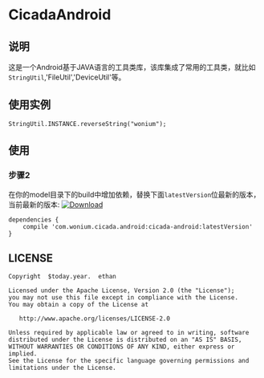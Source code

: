 # CicadaAndroid

## 说明

这是一个Android基于JAVA语言的工具类库，该库集成了常用的工具类，就比如`StringUtil`,'FileUtil','DeviceUtil'等。
## 使用实例
   ```
   StringUtil.INSTANCE.reverseString("wonium");
   ```
## 使用


### 步骤2

在你的model目录下的build中增加依赖，替换下面`latestVersion`位最新的版本，当前最新的版本: [ ![Download](https://api.bintray.com/packages/rumblefish/maven/cicada-android/images/download.svg) ](https://bintray.com/rumblefish/maven/cicada-android/_latestVersion)

```
dependencies {
	compile 'com.wonium.cicada.android:cicada-android:latestVersion'
}
```

## LICENSE

```text
Copyright  $today.year.  ethan

Licensed under the Apache License, Version 2.0 (the "License");
you may not use this file except in compliance with the License.
You may obtain a copy of the License at

   http://www.apache.org/licenses/LICENSE-2.0

Unless required by applicable law or agreed to in writing, software
distributed under the License is distributed on an "AS IS" BASIS,
WITHOUT WARRANTIES OR CONDITIONS OF ANY KIND, either express or implied.
See the License for the specific language governing permissions and
limitations under the License.
```
